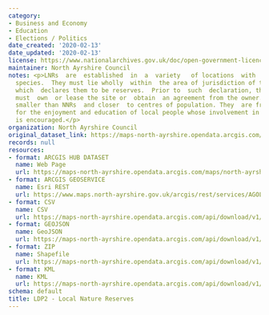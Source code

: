 ```yaml
---
category:
- Business and Economy
- Education
- Elections / Politics
date_created: '2020-02-13'
date_updated: '2020-02-13'
license: https://www.nationalarchives.gov.uk/doc/open-government-licence/version/3/
maintainer: North Ayrshire Council
notes: <p>LNRs  are  established  in  a  variety   of locations  with  very varied  habitats  and
  species.  They must lie wholly  within  the area of jurisdiction of the local authority
  which  declares them to be reserves.  Prior to  such  declaration, the local  authority
  must  own  or lease the site or  obtain  an agreement from the owner.   LNRs  are  generally
  smaller than NNRs  and closer  to centres of population. They  are frequently  provided
  for the enjoyment and education of local people whose involvement in site management
  is encouraged.</p>
organization: North Ayrshire Council
original_dataset_link: https://maps-north-ayrshire.opendata.arcgis.com/maps/north-ayrshire::ldp2-local-nature-reserves
records: null
resources:
- format: ARCGIS HUB DATASET
  name: Web Page
  url: https://maps-north-ayrshire.opendata.arcgis.com/maps/north-ayrshire::ldp2-local-nature-reserves
- format: ARCGIS GEOSERVICE
  name: Esri REST
  url: https://www.maps.north-ayrshire.gov.uk/arcgis/rest/services/AGOL/Open_Data_Portal4/MapServer/56
- format: CSV
  name: CSV
  url: https://maps-north-ayrshire.opendata.arcgis.com/api/download/v1/items/9a07b55eae3b47838bc101014dcf00c8/csv?layers=56
- format: GEOJSON
  name: GeoJSON
  url: https://maps-north-ayrshire.opendata.arcgis.com/api/download/v1/items/9a07b55eae3b47838bc101014dcf00c8/geojson?layers=56
- format: ZIP
  name: Shapefile
  url: https://maps-north-ayrshire.opendata.arcgis.com/api/download/v1/items/9a07b55eae3b47838bc101014dcf00c8/shapefile?layers=56
- format: KML
  name: KML
  url: https://maps-north-ayrshire.opendata.arcgis.com/api/download/v1/items/9a07b55eae3b47838bc101014dcf00c8/kml?layers=56
schema: default
title: LDP2 - Local Nature Reserves
---
```

